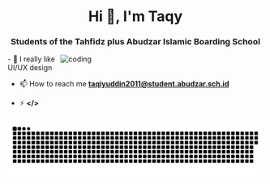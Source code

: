 <h1 align="center">Hi 👋, I'm Taqy</h1>
<h3 align="center">Students of the Tahfidz plus Abudzar Islamic Boarding School</h3>
<img align="right" src="https://i.pinimg.com/564x/ae/53/c5/ae53c592cc4fd3632ef43c4b5f963d57.jpg" alt="coding" width="400">
- 🌱 I really like UI/UX design


- 📫 How to reach me **taqiyuddin2011@student.abudzar.sch.id**

- ⚡ **</>**





###
<img src="https://raw.githubusercontent.com/MuhammadFirmanAzhary/MuhammadFirmanAzhary/output/snake.svg" alt="Snake animation" />
